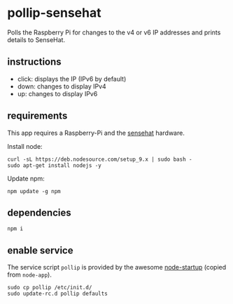 # pollip-sensehat

Polls the Raspberry Pi for changes to the v4 or v6 IP addresses and prints details to SenseHat.

## instructions

* click: displays the IP (IPv6 by default)
* down: changes to display IPv4
* up: changes to display IPv6

## requirements

This app requires a Raspberry-Pi and the [sensehat](https://www.raspberrypi.org/products/sense-hat/) hardware.

Install node:
```
curl -sL https://deb.nodesource.com/setup_9.x | sudo bash -
sudo apt-get install nodejs -y
```

Update npm:
```
npm update -g npm
```

## dependencies

```
npm i
```

## enable service

The service script `pollip` is provided by the awesome
[node-startup](https://github.com/chovy/node-startup.git) (copied from
`node-app`).

```
sudo cp pollip /etc/init.d/
sudo update-rc.d pollip defaults
```
